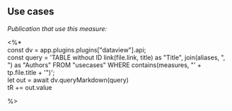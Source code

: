 ## Use cases
_Publication that use this measure:_

<%*  
const dv = app.plugins.plugins["dataview"].api;  
const query = 'TABLE without ID link(file.link, title) as "Title", join(aliases, ", ") as "Authors" FROM "usecases" WHERE contains(measures, "' + tp.file.title + '")';  
let out = await dv.queryMarkdown(query)  
tR += out.value

%>
